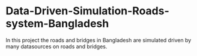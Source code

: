 # Data-Driven-Simulation-Roads-system-Bangladesh
In this project the roads and bridges in Bangladesh are simulated driven by many datasources on roads and bridges.
